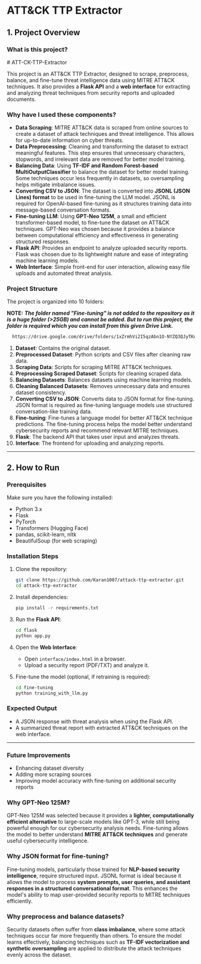# ATT&CK TTP Extractor

## 1. Project Overview

### What is this project?

\# ATT-CK-TTP-Extractor

This project is an ATT&amp;CK TTP Extractor, designed to scrape, preprocess, balance, and fine-tune threat intelligence data using MITRE ATT&amp;CK techniques. It also provides a **Flask API** and a **web interface** for extracting and analyzing threat techniques from security reports and uploaded documents.

### Why have I used these components?

- **Data Scraping**: MITRE ATT&CK data is scraped from online sources to create a dataset of attack techniques and threat intelligence. This allows for up-to-date information on cyber threats.
- **Data Preprocessing**: Cleaning and transforming the dataset to extract meaningful features. This step ensures that unnecessary characters, stopwords, and irrelevant data are removed for better model training.
- **Balancing Data**: Using **TF-IDF and Random Forest-based MultiOutputClassifier** to balance the dataset for better model training. Some techniques occur less frequently in datasets, so oversampling helps mitigate imbalance issues.
- **Converting CSV to JSON**: The dataset is converted into **JSONL (JSON Lines) format** to be used in fine-tuning the LLM model. JSONL is required for OpenAI-based fine-tuning as it structures training data into message-based conversation formats.
- **Fine-tuning LLM**: Using **GPT-Neo 125M**, a small and efficient transformer-based model, to fine-tune the dataset on ATT&CK techniques. GPT-Neo was chosen because it provides a balance between computational efficiency and effectiveness in generating structured responses.
- **Flask API**: Provides an endpoint to analyze uploaded security reports. Flask was chosen due to its lightweight nature and ease of integrating machine learning models.
- **Web Interface**: Simple front-end for user interaction, allowing easy file uploads and automated threat analysis.

### Project Structure

The project is organized into 10 folders:

**NOTE:** ***The folder named "Fine-tuning" is not added to the repository as it is a huge folder (>25GB) and cannot be added. But to run this project, the folder is required which you can install from this given Drive Link.*** 
 ```sh
   https://drive.google.com/drive/folders/1xZrmhVi2I5qzAbn1O-NYZQ3QJyTKq0kI?usp=sharing
   ```

1. **Dataset**: Contains the original dataset.
2. **Preprocessed Dataset**: Python scripts and CSV files after cleaning raw data.
3. **Scraping Data**: Scripts for scraping MITRE ATT&CK techniques.
4. **Preprocessing Scraped Dataset**: Scripts for cleaning scraped data.
5. **Balancing Datasets**: Balances datasets using machine learning models.
6. **Cleaning Balanced Datasets**: Removes unnecessary data and ensures dataset consistency.
7. **Converting CSV to JSON**: Converts data to JSON format for fine-tuning. JSON format is required as fine-tuning language models use structured conversation-like training data.
8. **Fine-tuning**: Fine-tunes a language model for better ATT&CK technique predictions. The fine-tuning process helps the model better understand cybersecurity reports and recommend relevant MITRE techniques.
9. **Flask**: The backend API that takes user input and analyzes threats.
10. **Interface**: The frontend for uploading and analyzing reports.

---

## 2. How to Run

### Prerequisites

Make sure you have the following installed:

- Python 3.x
- Flask
- PyTorch
- Transformers (Hugging Face)
- pandas, scikit-learn, nltk
- BeautifulSoup (for web scraping)

### Installation Steps

1. Clone the repository:

   ```sh
   git clone https://github.com/Karan1007/attack-ttp-extractor.git
   cd attack-ttp-extractor
   ```

2. Install dependencies:

   ```sh
   pip install -r requirements.txt
   ```

3. Run the **Flask API**:

   ```sh
   cd flask
   python app.py
   ```

4. Open the **Web Interface**:

   - Open `interface/index.html` in a browser.
   - Upload a security report (PDF/TXT) and analyze it.

5. Fine-tune the model (optional, if retraining is required):

   ```sh
   cd fine-tuning
   python training_with_llm.py
   ```

### Expected Output

- A JSON response with threat analysis when using the Flask API.
- A summarized threat report with extracted ATT&CK techniques on the web interface.

---

### Future Improvements

- Enhancing dataset diversity
- Adding more scraping sources
- Improving model accuracy with fine-tuning on additional security reports

### Why GPT-Neo 125M?

GPT-Neo 125M was selected because it provides a **lighter, computationally efficient alternative** to large-scale models like GPT-3, while still being powerful enough for our cybersecurity analysis needs. Fine-tuning allows the model to better understand **MITRE ATT&CK techniques** and generate useful cybersecurity intelligence.

### Why JSON format for fine-tuning?

Fine-tuning models, particularly those trained for **NLP-based security intelligence**, require structured input. JSONL format is ideal because it allows the model to process **system prompts, user queries, and assistant responses in a structured conversational format**. This enhances the model's ability to map user-provided security reports to MITRE techniques efficiently.

### Why preprocess and balance datasets?

Security datasets often suffer from **class imbalance**, where some attack techniques occur far more frequently than others. To ensure the model learns effectively, balancing techniques such as **TF-IDF vectorization and synthetic oversampling** are applied to distribute the attack techniques evenly across the dataset.

